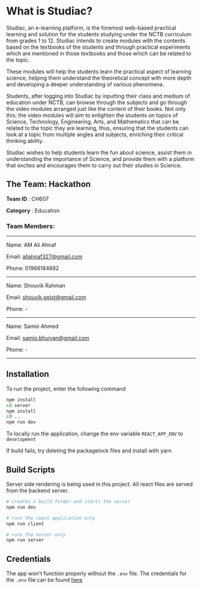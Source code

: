 # What is Studiac?

Studiac, an e-learning platform, is the foremost web-based practical learning and solution for the students studying under the NCTB curriculum from grades 1 to 12. Studiac intends to create modules with the contents based on the textbooks of the students and through practical experiments which are mentioned in those textbooks and those which can be related to the topic. 

These modules will help the students learn the practical aspect of learning science, helping them understand the theoretical concept with more depth and developing a deeper understanding of various phenomena.

Students, after logging into Studiac by inputting their class and medium of education under NCTB, can browse through the subjects and go through the video modules arranged just like the content of their books. Not only this; the video modules will aim to enlighten the students on topics of Science, Technology, Engineering, Arts, and Mathematics that can be related to the topic they are learning, thus, ensuring that the students can look at a topic from multiple angles and subjects, enriching their critical thinking ability. 

Studiac wishes to help students learn the fun about science, assist them in understanding the importance of Science, and provide them with a platform that excites and encourages them to carry out their studies in Science.

## The Team: Hackathon

**Team ID** : CH607

**Category** : Education

### Team Members:
---
Name: AM Ali Ahnaf

Email: aliahnaf327@gmail.com

Phone: 01966184892

---
Name: Shouvik Rahman

Email: shouvik.geist@gmail.com

Phone: -

------
Name: Samio Ahmed

Email: samio.bhuiyan@gmail.com

Phone: -

------


## Installation

To run the project, enter the following command

```bash
npm install
cd server
npm install
cd ..
npm run dev
```
To locally run the application, change the env variable `REACT_APP_ENV` to `development`

If build fails, try deleting the packagelock files and install with yarn

## Build Scripts

Server side rendering is being used in this project. All react files are served from the backend server.

```bash
# creates a build folder and starts the server
npm run dev 

# runs the react application only
npm run client

# runs the server only
npm run server
```

## Credentials

The app won't function properly without the `.env` file. The credentials for the `.env` file can be found [here](https://docs.google.com/document/d/1P1G3x-46HDBgt11Cxw6M90-t4BjzKscCY0waHzswNps/edit?usp=sharing)



